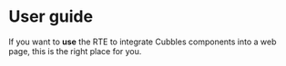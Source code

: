 # User guide

If you want to **use** the RTE to integrate Cubbles components into a web page, this is the right place for you.